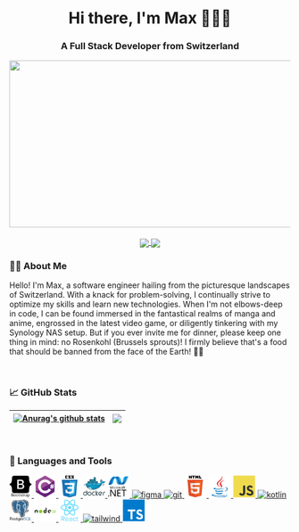 <div align="center">
<h1 align="center">Hi there, I'm Max 👋👨‍💻</h1>
<h3 align="center">A Full Stack Developer from Switzerland</h3> 
<img src="https://media.giphy.com/media/dWesBcTLavkZuG35MI/giphy.gif" align="center" width="600" height="300"/>
</div>
<br>
<div align="center">
   <a href="https://github.com/xmaxcooking/">
    <img align="center" src="https://img.shields.io/badge/GitHub-000000?style=for-the-badge&logo=GitHub&logoColor=white"/>
  </a>
  <a href="https://github.com/xmaxcooking/">
    <img align="center" style='vertical-align:middle;' height=28 src="https://komarev.com/ghpvc/?username=xmaxcooking&style=flat-square&color=8e72dc"/>
  </a>
</div>

### 🙋‍♂️ About Me 

Hello! I'm Max, a software engineer hailing from the picturesque landscapes of Switzerland. With a knack for problem-solving, I continually strive to optimize my skills and learn new technologies. When I'm not elbows-deep in code, I can be found immersed in the fantastical realms of manga and anime, engrossed in the latest video game, or diligently tinkering with my Synology NAS setup. But if you ever invite me for dinner, please keep one thing in mind: no Rosenkohl (Brussels sprouts)! I firmly believe that's a food that should be banned from the face of the Earth! 🚫🥦

<br>

### 📈 GitHub Stats

| <a href="https://github.com/xmaxcooking/github-readme-stats"><img align="center" src="https://github-readme-stats.vercel.app/api?username=xmaxcooking&show_icons=true&include_all_commits=true&theme=buefy&hide_border=true" alt="Anurag's github stats" /></a> | <a href="https://github.com/xmaxcooking/github-readme-stats"><img align="center" src="https://github-readme-stats.vercel.app/api/top-langs/?username=xmaxcooking&layout=compact&theme=buefy&hide_border=true" /></a> |
| ------------- | ------------- |

<br>

### 🔨 Languages and Tools

<a href="https://getbootstrap.com" target="_blank" rel="noreferrer"> <img src="https://raw.githubusercontent.com/devicons/devicon/master/icons/bootstrap/bootstrap-plain-wordmark.svg" alt="bootstrap" width="40" height="40"/> </a> <a href="https://www.w3schools.com/cs/" target="_blank" rel="noreferrer"> <img src="https://raw.githubusercontent.com/devicons/devicon/master/icons/csharp/csharp-original.svg" alt="csharp" width="40" height="40"/> </a> <a href="https://www.w3schools.com/css/" target="_blank" rel="noreferrer"> <img src="https://raw.githubusercontent.com/devicons/devicon/master/icons/css3/css3-original-wordmark.svg" alt="css3" width="40" height="40"/> </a> <a href="https://www.docker.com/" target="_blank" rel="noreferrer"> <img src="https://raw.githubusercontent.com/devicons/devicon/master/icons/docker/docker-original-wordmark.svg" alt="docker" width="40" height="40"/> </a> <a href="https://dotnet.microsoft.com/" target="_blank" rel="noreferrer"> <img src="https://raw.githubusercontent.com/devicons/devicon/master/icons/dot-net/dot-net-original-wordmark.svg" alt="dotnet" width="40" height="40"/> </a> <a href="https://www.figma.com/" target="_blank" rel="noreferrer"> <img src="https://www.vectorlogo.zone/logos/figma/figma-icon.svg" alt="figma" width="40" height="40"/> </a> <a href="https://git-scm.com/" target="_blank" rel="noreferrer"> <img src="https://www.vectorlogo.zone/logos/git-scm/git-scm-icon.svg" alt="git" width="40" height="40"/> </a> <a href="https://www.w3.org/html/" target="_blank" rel="noreferrer"> <img src="https://raw.githubusercontent.com/devicons/devicon/master/icons/html5/html5-original-wordmark.svg" alt="html5" width="40" height="40"/> </a> <a href="https://www.java.com" target="_blank" rel="noreferrer"> <img src="https://raw.githubusercontent.com/devicons/devicon/master/icons/java/java-original.svg" alt="java" width="40" height="40"/> </a> <a href="https://developer.mozilla.org/en-US/docs/Web/JavaScript" target="_blank" rel="noreferrer"> <img src="https://raw.githubusercontent.com/devicons/devicon/master/icons/javascript/javascript-original.svg" alt="javascript" width="40" height="40"/> </a> <a href="https://kotlinlang.org" target="_blank" rel="noreferrer"> <img src="https://www.vectorlogo.zone/logos/kotlinlang/kotlinlang-icon.svg" alt="kotlin" width="40" height="40"/> </a> <a href="https://www.postgresql.org" target="_blank" rel="noreferrer"> <img src="https://raw.githubusercontent.com/devicons/devicon/master/icons/postgresql/postgresql-original-wordmark.svg" alt="postgresql" width="40" height="40"/> </a> <a href="https://nodejs.org" target="_blank" rel="noreferrer"> <img src="https://raw.githubusercontent.com/devicons/devicon/master/icons/nodejs/nodejs-original-wordmark.svg" alt="nodejs" width="40" height="40"/> </a> <a href="https://reactjs.org/" target="_blank" rel="noreferrer"> <img src="https://raw.githubusercontent.com/devicons/devicon/master/icons/react/react-original-wordmark.svg" alt="react" width="40" height="40"/> </a> <a href="https://tailwindcss.com/" target="_blank" rel="noreferrer"> <img src="https://www.vectorlogo.zone/logos/tailwindcss/tailwindcss-icon.svg" alt="tailwind" width="40" height="40"/> </a> <a href="https://www.typescriptlang.org/" target="_blank" rel="noreferrer"> <img src="https://raw.githubusercontent.com/devicons/devicon/master/icons/typescript/typescript-original.svg" alt="typescript" width="40" height="40"/> </a>


<br>
